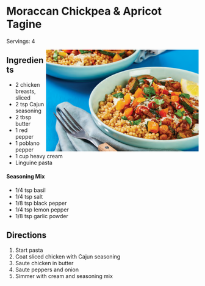 # Moraccan Chickpea & Apricot Tagine

Servings: 4

<img style="float: right;" src="image.png" width=400>

## Ingredients

- 2 chicken breasts, sliced
- 2 tsp Cajun seasoning
- 2 tbsp butter
- 1 red pepper
- 1 poblano pepper
- 1 cup heavy cream
- Linguine pasta

#### Seasoning Mix
- 1/4 tsp basil
- 1/4 tsp salt
- 1/8 tsp black pepper
- 1/4 tsp lemon pepper
- 1/8 tsp garlic powder

## Directions
1. Start pasta
2. Coat sliced chicken with Cajun seasoning
3. Saute chicken in butter
4. Saute peppers and onion
5. Simmer with cream and seasoning mix
